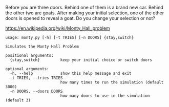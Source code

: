 Before you are three doors. Behind one of them is a brand new car. Behind the
other two are goats. After making your initial selection, one of the other
doors is opened to reveal a goat. Do you change your selection or not?

<https://en.wikipedia.org/wiki/Monty_Hall_problem>

```
usage: monty.py [-h] [-t TRIES] [-n DOORS] {stay,switch}

Simulates the Monty Hall Problem

positional arguments:
  {stay,switch}         keep your initial choice or switch doors

optional arguments:
  -h, --help            show this help message and exit
  -t TRIES, --tries TRIES
                        how many times to run the simulation (default 3000)
  -n DOORS, --doors DOORS
                        how many doors to use in the simulation (default 3)
```
